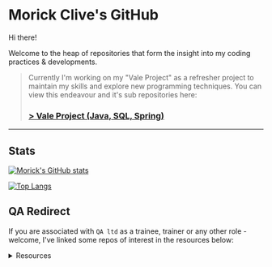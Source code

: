 # Morick Clive's GitHub 

Hi there!

Welcome to the heap of repositories that form the insight into my coding practices & developments.

> Currently I'm working on my "Vale Project" as a refresher project to maintain my skills and explore new programming techniques.
> You can view this endeavour and it's sub repositories here: 
> ### [> Vale Project (Java, SQL, Spring)](https://github.com/MorickClive/Project-Vale#project-vale)

---

## Stats

[![Morick's GitHub stats](https://github-readme-stats.vercel.app/api?username=MorickClive&count_private=true&layout=compact&hide_border=false&theme=darcula&bg_color=00000000)](https://github.com/anuraghazra/github-readme-stats)

[![Top Langs](https://github-readme-stats.vercel.app/api/top-langs/?username=MorickClive&layout=compact&hide_border=false&theme=darcula&bg_color=00000000)](https://github.com/anuraghazra/github-readme-stats)

## QA Redirect

If you are associated with `QA ltd` as a trainee, trainer or any other role - welcome, I've linked some repos of interest in the resources below:
<details>
<summary>Resources</summary>

 ### Repo listings:

|  Git Practice Repositories     | Network Graph link |
| :---  | :--- |
| [Git Feature-Branch Model (Simple)](https://github.com/MorickClive/Vale-Git-Practice) | [Network Graph](https://github.com/MorickClive/Vale-Git-Practice/network) |
| [Git Feature-Branch Model (Active Development)](https://github.com/MorickClive/Vale-Java-Practice)| [Network Graph](https://github.com/MorickClive/Vale-Java-Practice/network) |
 
|  Testing Repositories     | Desc |
| :---  | :--- |
| [Junit Practice - Vending Machine](https://github.com/MorickClive/JunitVendorMachine) | A Java project using Maven; a project</br>that has flaws which are exposed through testing with Junit|


</details>

<!--

```java
public class MorickClive {

  protected String name = "Alan Davies";
  private int age;
  private String location = "Wales, United Kingdom";
  private HashMap<Hobby, String> pursuits = new HashMap<>();
  private List<String> lifeGoals = new ArrayList<>();
  
  private Project currentProject = new Project("VALE", "Skill Refresher");
  
  public MorickClive(){
      super();
      aboutMe();
      code();
  }
  
  private void aboutMe() {
      pursuits.put(Hobby.IT,          "Software Development, Testing, Debugging, Lateral Thinking, Organisation, Mathematics, Automation");
      pursuits.put(Hobby.PHILOSOPHY,  "Perception, Reflection, Empathy, Truth, Mindfulness");
      pursuits.put(Hobby.SCIENCE,     "Objectivity, Awareness, Factual, Pragmatic");
      pursuits.put(Hobby.ART,         "Perception, Design, Lighting(Value, Colour, Texture, Ambient Occlusion), Layering, Colour Theory");
      pursuits.put(Hobby.VIDEO_GAMES, "Teamwork, Problem Solving, Coordination");
      pursuits.put(Hobby.DND,         "Teamwork, Creativity, Adaptive Storytelling, Problem Solving, Cartography");
      
      lifeGoals.add("Strive towards Contentment");
      lifeGoals.add("Moderation; promote balance");
  }
  
  private void code(Project project){
    currentProject = currentProject != null ? currentProject : project.plan();
  
    do{
      currentProject.implement().test().review().rebase().pullRequest().review();
      }while(!currentProject.isComplete);
  }
  
  // TODO: Gettors/Settors, maybe just lombok annotations?
}
```
- 🔭 I’m currently reinforcing/practicing the following topics:
  - [X] Java
  - [ ] SQL
  - [ ] H2
  - [ ] SpringBoot (API)
  - [ ] Junit (TDD, Unit, Integration, System)
  - [ ] REACT
  - [ ] Selenium (BDD, Acceptance Testing)
  - [ ] Cucumber (BDD, Acceptance Testing)
-->

<!--
**MorickClive/MorickClive** is a ✨ _special_ ✨ repository because its `README.md` (this file) appears on your GitHub profile.

Here are some ideas to get you started:

- 🔭 I’m currently working on ...
- 🌱 I’m currently learning ...
- 👯 I’m looking to collaborate on ...
- 🤔 I’m looking for help with ...
- 💬 Ask me about ...
- 📫 How to reach me: ...
- 😄 Pronouns: ...
- ⚡ Fun fact: ...
-->
